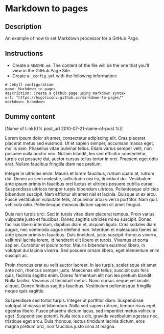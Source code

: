 # Markdown to pages

## Description

An example of how to set Markdown processor for a GitHub Page.

## Instructions

* Create a `README.md`. The content of the file will be the one that you'll view in the GitHub Page Site.
* Create a `_config.yml` with the following information:

```
# Jekyll configuration
name: Markdown to pages
description: Create a github page using markdown syntax
url: "https://hugoliconv.github.io/markdown-to-pages/"
markdown: kramdown
```

## Dummy content

[Name of Link]({% post_url 2010-07-21-name-of-post %})

Lorem ipsum dolor sit amet, consectetur adipiscing elit. Cras placerat placerat metus sed euismod. Ut et sapien semper, accumsan massa eget, mollis sem. Phasellus vitae pulvinar tellus. Etiam varius semper velit, non posuere nulla auctor nec. Nullam blandit, leo sed efficitur consectetur, turpis est posuere dui, auctor cursus tellus tortor in orci. Praesent eget odio erat. Nullam faucibus fringilla diam nec pretium.

Integer in ultricies enim. Mauris et lorem faucibus, rutrum quam at, rutrum dui. Donec ac sem molestie, sollicitudin nisi eu, tincidunt dui. Vestibulum ante ipsum primis in faucibus orci luctus et ultrices posuere cubilia curae; Suspendisse ultrices tempor turpis bibendum ultrices. Pellentesque ultricies bibendum suscipit. Nam efficitur sit amet nisl et lacinia. Quisque ut ex arcu. Fusce vestibulum vulputate felis, at pulvinar arcu viverra porttitor. Nam quis vehicula odio. Pellentesque rhoncus dictum sapien sit amet feugiat.

Duis non turpis orci. Sed in turpis vitae diam placerat tempus. Proin varius vulputate justo et faucibus. Donec sagittis ultricies mi eu suscipit. Donec facilisis libero interdum, dapibus diam et, aliquam ligula. Cras sodales diam augue, nec commodo augue eleifend non. Interdum et malesuada fames ac ante ipsum primis in faucibus. Duis tincidunt, justo suscipit rhoncus viverra, velit nisl lacinia lorem, id hendrerit elit libero et turpis. Vivamus et porta sapien. Curabitur et ipsum tortor. Mauris bibendum euismod libero, in volutpat dui lacinia viverra. Sed posuere ornare libero, eget elementum enim suscipit ac.

Proin rhoncus erat eu velit auctor laoreet. In leo turpis, scelerisque sit amet ante non, rhoncus semper justo. Maecenas elit tellus, suscipit quis felis quis, facilisis sagittis enim. Donec fermentum elit non leo pretium blandit. Nulla facilisi. Vivamus at tincidunt metus. Nunc cursus neque vel iaculis aliquet. Donec finibus sagittis faucibus. Vestibulum pellentesque fringilla neque quis sagittis.

Suspendisse sed tortor turpis. Integer ut porttitor diam. Suspendisse volutpat id massa id bibendum. Nulla sed sapien rutrum, tempor risus eget, egestas libero. Fusce pharetra dictum lacus, sed imperdiet metus vehicula eget. Suspendisse potenti. Nulla lectus elit, gravida vestibulum egestas nec, tristique eget arcu. Duis rhoncus, lectus tincidunt lacinia dictum, eros magna pretium orci, non faucibus justo urna at magna.
